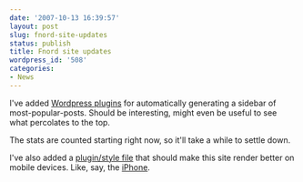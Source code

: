 ```yaml
---
date: '2007-10-13 16:39:57'
layout: post
slug: fnord-site-updates
status: publish
title: Fnord site updates
wordpress_id: '508'
categories:
- News
---
```


I've added [Wordpress plugins](http://justaddwater.dk/wordpress-plugins/) for automatically generating a sidebar of most-popular-posts. Should be interesting, might even be useful to see what percolates to the top.

The stats are counted starting right now, so it'll take a while to settle down.

I've also added a [plugin/style file](http://alexking.org/projects/wordpress) that should make this site render better on mobile devices. Like, say, the [iPhone](http://www.phfactor.net/wp/category/iphone/).
